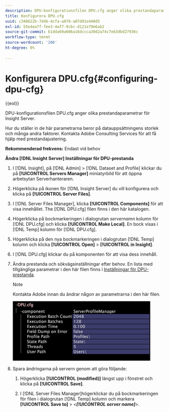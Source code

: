 ```yaml
---
description: DPU-konfigurationsfilen DPU.cfg anger olika prestandaparametrar för Insight Server.
title: Konfigurera DPU.cfg
uuid: c348622b-7d4b-4cfa-a8f8-a07d91e440d5
exl-id: 55e4ea7f-fee3-4af7-9cbc-d121e79e6ab2
source-git-commit: b1dda69a606a16dccca30d2a74c7e63dbd27936c
workflow-type: tm+mt
source-wordcount: '206'
ht-degree: 0%

---
```


# Konfigurera DPU.cfg{#configuring-dpu-cfg}

{{eol}}

DPU-konfigurationsfilen DPU.cfg anger olika prestandaparametrar för Insight Server.

Hur du ställer in de här parametrarna beror på datauppsättningens storlek och många andra faktorer. Kontakta Adobe Consulting Services för att få hjälp med prestandajustering.

**Rekommenderad frekvens:** Endast vid behov

**Ändra [!DNL Insight Server] Inställningar för DPU-prestanda**

1. I [!DNL Insight], på [!DNL Admin] > [!DNL Dataset and Profile] klickar du på **[!UICONTROL Servers Manager]** miniatyrbild för att öppna arbetsytan Serverhanteraren.
1. Högerklicka på ikonen för [!DNL Insight Server] du vill konfigurera och klicka på **[!UICONTROL Server Files]**.
1. I [!DNL Server Files Manager], klicka **[!UICONTROL Components]** för att visa innehållet. The [!DNL DPU.cfg] filen finns i den här katalogen.
1. Högerklicka på bockmarkeringen i dialogrutan *servernamn* kolumn för [!DNL DPU.cfg] och klicka **[!UICONTROL Make Local]**. En bock visas i [!DNL Temp] kolumn för [!DNL DPU.cfg].
1. Högerklicka på den nya bockmarkeringen i dialogrutan [!DNL Temp] kolumn och klicka **[!UICONTROL Open]** > **[!UICONTROL in Insight]**.
1. I [!DNL DPU.cfg] klickar du på komponenten för att visa dess innehåll.
1. Ändra prestanda och sökvägsinställningar efter behov. En lista med tillgängliga parametrar i den här filen finns i [Inställningar för DPU-prestanda](../../../home/c-inst-svr/c-cfg-stgs-ref/c-dpu-perf-stgs.md#concept-477c4c526de44bda84176e62266c3df1).

   >[!NOTE]
   >
   >Kontakta Adobe innan du ändrar någon av parametrarna i den här filen.

   ![](assets/cfg_DPU_egvalues.png)

1. Spara ändringarna på servern genom att göra följande:

   1. Högerklicka **[!UICONTROL (modified)]** längst upp i fönstret och klicka på **[!UICONTROL Save]**.

   1. I [!DNL Server Files Manager]högerklickar du på bockmarkeringen för filen i dialogrutan [!DNL Temp] kolumn och markera **[!UICONTROL Save to]** > *&lt;**[!UICONTROL server name]**>*.
